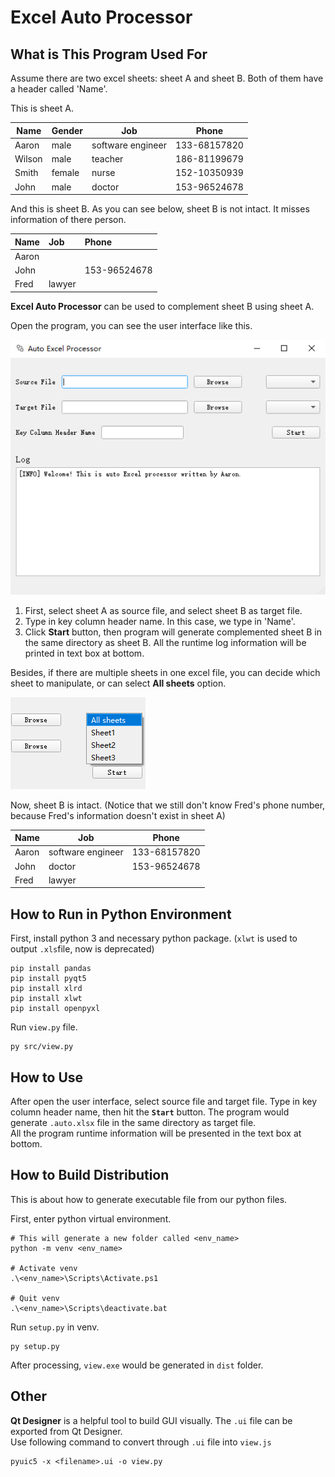 # Excel Auto Processor 

## What is This Program Used For

Assume there are two excel sheets: sheet A and sheet B. Both of them have a header called 'Name'.

This is sheet A.

| Name   | Gender | Job               | Phone        |
| ------ | ------ | ----------------- | ------------ |
| Aaron  | male   | software engineer | 133-68157820 |
| Wilson | male   | teacher           | 186-81199679 |
| Smith  | female | nurse             | 152-10350939 |
| John   | male   | doctor            | 153-96524678 |

And this is sheet B. As you can see below, sheet B is not intact. It misses information of there person.

| Name  | Job    | Phone        |
| :---- | :----- | :----------- |
| Aaron |        |              |
| John  |        | 153-96524678 |
| Fred  | lawyer |              |

**Excel Auto Processor** can be used to complement sheet B using sheet A.

Open the program, you can see the user interface like this. 

![](assets\GUI.png)

1. First, select sheet A as source file, and select sheet B as target file. 
2. Type in key column header name. In this case, we type in 'Name'.
3. Click **Start** button, then program will generate complemented sheet B in the same directory as sheet B. All the runtime log information will be printed in text box at bottom.

Besides, if there are multiple sheets in one excel file, you can decide which sheet to manipulate, or can select **All sheets** option.

![](assets\sheetSelect.png)

Now, sheet B is intact. (Notice that we still don't know Fred's phone number, because Fred's information doesn't exist in sheet A)

| Name  | Job               | Phone        |
| ----- | ----------------- | ------------ |
| Aaron | software engineer | 133-68157820 |
| John  | doctor            | 153-96524678 |
| Fred  | lawyer            |              |



## How to Run in Python Environment

First, install python 3 and necessary python package. (`xlwt` is used to output `.xls`file, now is deprecated)
``` shell
pip install pandas
pip install pyqt5
pip install xlrd
pip install xlwt
pip install openpyxl
```
Run `view.py` file.
``` shell
py src/view.py
```



## How to Use

After open the user interface, select source file and target file. Type in key column header name, then hit the **`Start`** button. The program would generate `.auto.xlsx` file in the same directory as target file.  
All the program runtime information will be presented in the text box at bottom.



## How to Build Distribution
This is about how to generate executable file from our python files.

First, enter python virtual environment.

``` shell
# This will generate a new folder called <env_name>
python -m venv <env_name>   

# Activate venv
.\<env_name>\Scripts\Activate.ps1

# Quit venv
.\<env_name>\Scripts\deactivate.bat
```

Run `setup.py` in venv.
``` shell
py setup.py
```
After processing, `view.exe` would be generated in `dist` folder.



## Other
**Qt Designer** is a helpful tool to build GUI visually. 
The `.ui` file can be exported from Qt Designer.  
Use following command to convert through `.ui` file into `view.js`
``` shell
pyuic5 -x <filename>.ui -o view.py
```
